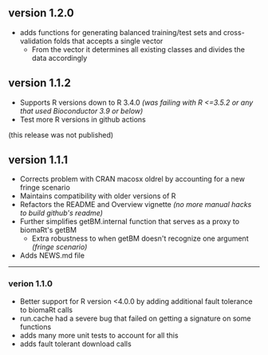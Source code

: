 ## version 1.2.0

- adds functions for generating balanced training/test sets and cross-validation folds that accepts a single vector
    - From the vector it determines all existing classes and divides the data accordingly

## version 1.1.2

- Supports R versions down to R 3.4.0 _(was failing with R <=3.5.2 or any that used Bioconductor 3.9 or below)_
- Test more R versions in github actions

(this release was not published)

## version 1.1.1

- Corrects problem with CRAN macosx oldrel by accounting for a new fringe scenario
- Maintains compatibility with older versions of R
- Refactors the README and Overview vignette _(no more manual hacks to build github's readme)_
- Further simplifies getBM.internal function that serves as a proxy to biomaRt's getBM
    - Extra robustness to when getBM doesn't recognize one argument _(fringe scenario)_
- Adds NEWS.md file

---

### verion 1.1.0

- Better support for R version <4.0.0 by adding additional fault tolerance to biomaRt calls
- run.cache had a severe bug that failed on getting a signature on some functions
- adds many more unit tests to account for all this
- adds fault tolerant download calls

